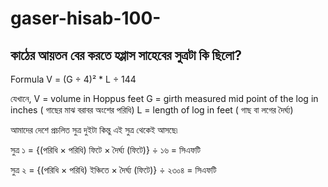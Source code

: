 # gaser-hisab-100-

## কাঠের আয়তন বের করতে হপ্পাস সাহেবের সুত্রটা কি ছিলো?

Formula
V = (G ÷ 4)² * L ÷ 144

যেখানে,
V = volume in Hoppus feet
G = girth measured mid point of the log in inches ( গাছের মাঝ বরাবর  অংশের পরিধি)
L = length of log in feet ( গাছ বা লগের দৈর্ঘ্য)

আমাদের দেশে প্রচলিত সুত্র দুইটা কিন্তু এই সুত্র থেকেই আসছে৷

সুত্র ১ = {(পরিধি × পরিধি)  ফিটে × দৈর্ঘ্য (ফিটে)} ÷ ১৬ = সিএফটি

সুত্র ২ = {(পরিধি × পরিধি)  ইঞ্চিতে × দৈর্ঘ্য (ফিটে)} ÷ ২৩০৪ = সিএফটি
